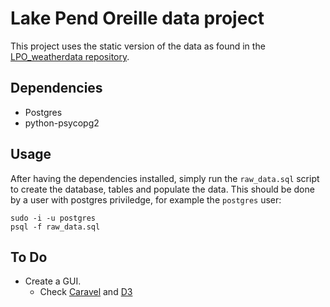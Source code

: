 # Lake Pend Oreille data project

This project uses the static version of the data as found in the [LPO_weatherdata repository](https://github.com/lyndadotcom/LPO_weatherdata).

## Dependencies

- Postgres
- python-psycopg2

## Usage

After having the dependencies installed, simply run the `raw_data.sql` script to create the database, tables and populate the data. This should be done by a user with postgres priviledge, for example the `postgres` user:

    sudo -i -u postgres
    psql -f raw_data.sql


## To Do

- Create a GUI.
    - Check [Caravel](https://github.com/airbnb/superset) and [D3](https://d3js.org/)
